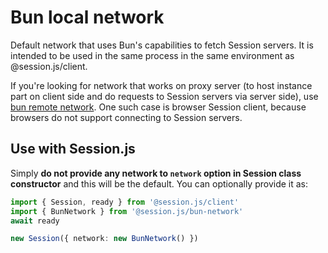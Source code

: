 # Bun local network

Default network that uses Bun's capabilities to fetch Session servers. It is intended to be used in the same process in the same environment as @session.js/client.

If you're looking for network that works on proxy server (to host instance part on client side and do requests to Session servers via server side), use [bun remote network](./bun-remote.md). One such case is browser Session client, because browsers do not support connecting to Session servers.

## Use with Session.js

Simply **do not provide any network to `network` option in Session class constructor** and this will be the default. You can optionally provide it as:

```ts
import { Session, ready } from '@session.js/client'
import { BunNetwork } from '@session.js/bun-network'
await ready

new Session({ network: new BunNetwork() })
```